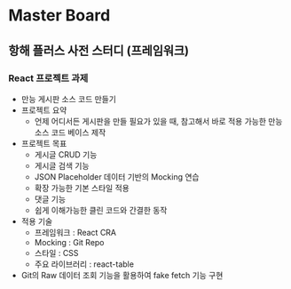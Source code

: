 # Master Board

## 항해 플러스 사전 스터디 (프레임워크)

### React 프로젝트 과제

- 만능 게시판 소스 코드 만들기
- 프로젝트 요약
  - 언제 어디서든 게시판을 만들 필요가 있을 때, 참고해서 바로 적용 가능한 만능 소스 코드 베이스 제작
- 프로젝트 목표
  - 게시글 CRUD 기능
  - 게시글 검색 기능
  - JSON Placeholder 데이터 기반의 Mocking 연습
  - 확장 가능한 기본 스타일 적용
  - 댓글 기능
  - 쉽게 이해가능한 클린 코드와 간결한 동작
- 적용 기술
  - 프레임워크 : React CRA
  - Mocking : Git Repo
  - 스타일 : CSS
  - 주요 라이브러리 : react-table
- Git의 Raw 데이터 조회 기능을 활용하여 fake fetch 기능 구현